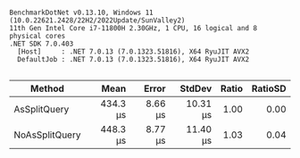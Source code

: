 ```

BenchmarkDotNet v0.13.10, Windows 11 (10.0.22621.2428/22H2/2022Update/SunValley2)
11th Gen Intel Core i7-11800H 2.30GHz, 1 CPU, 16 logical and 8 physical cores
.NET SDK 7.0.403
  [Host]     : .NET 7.0.13 (7.0.1323.51816), X64 RyuJIT AVX2
  DefaultJob : .NET 7.0.13 (7.0.1323.51816), X64 RyuJIT AVX2


```
| Method         | Mean     | Error   | StdDev   | Ratio | RatioSD |
|--------------- |---------:|--------:|---------:|------:|--------:|
| AsSplitQuery   | 434.3 μs | 8.66 μs | 10.31 μs |  1.00 |    0.00 |
| NoAsSplitQuery | 448.3 μs | 8.77 μs | 11.40 μs |  1.03 |    0.04 |
